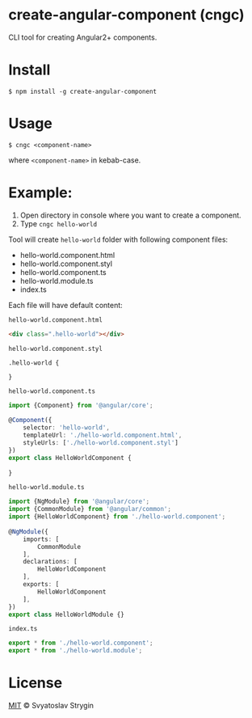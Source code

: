 # create-angular-component (cngc)
CLI tool for creating Angular2+ components.

# Install
`$ npm install -g create-angular-component`

# Usage
`$ cngc <component-name>`

where `<component-name>` in kebab-case.

# Example:
1. Open directory in console where you want to create a component.
2. Type `cngc hello-world`

Tool will create `hello-world` folder with following component files:

- hello-world.component.html 
- hello-world.component.styl 
- hello-world.component.ts 
- hello-world.module.ts
- index.ts

Each file will have default content:

`hello-world.component.html`
```html
<div class=".hello-world"></div>
```

`hello-world.component.styl` 

```stylus
.hello-world {
    
}
```

`hello-world.component.ts`
```typescript
import {Component} from '@angular/core';
    
@Component({
    selector: 'hello-world',
    templateUrl: './hello-world.component.html',
    styleUrls: ['./hello-world.component.styl']
})
export class HelloWorldComponent {
    
}
```

`hello-world.module.ts`
```typescript
import {NgModule} from '@angular/core';
import {CommonModule} from '@angular/common';
import {HelloWorldComponent} from './hello-world.component';
    
@NgModule({
    imports: [
        CommonModule
    ],
    declarations: [
        HelloWorldComponent
    ],
    exports: [
        HelloWorldComponent
    ],
})
export class HelloWorldModule {}
```

`index.ts`
```typescript
export * from './hello-world.component';
export * from './hello-world.module';
```

# License
[MIT](https://github.com/http-request/create-angular-component/blob/master/LICENSE) © Svyatoslav Strygin  